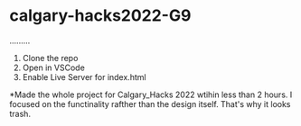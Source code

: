 # calgary-hacks2022-G9
.........

1. Clone the repo
2. Open in VSCode
3. Enable Live Server for index.html

*Made the whole project for Calgary_Hacks 2022 wtihin less than 2 hours. I focused on the functinality rafther than the design itself. That's why it looks trash.
